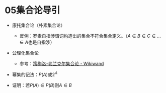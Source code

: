 # 05集合论导引

* 康托集合论（朴素集合论）

  * 反例：罗素自指涉谓词构造出的集合不符合集合定义。（$A\in B \in C \in ... \in A$也是自指涉）
* 公理化集合论

  * 参考：[策梅洛-弗兰克尔集合论 - Wikiwand](https://www.wikiwand.com/zh-hans/Zermelo%E2%80%93Fraenkel%20%E9%9B%86%E5%90%88%E8%AE%BA)
* 幂集的记法：$P(A)$或$2^A$
* 证明：若$P(A)\in P(B)$则$A\in B$
